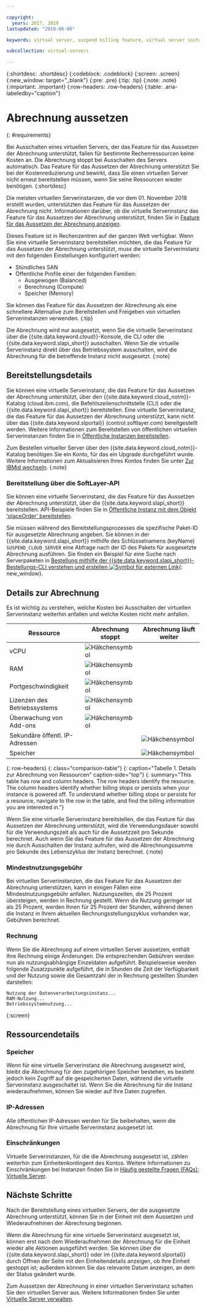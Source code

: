```yaml
---

copyright:
  years: 2017, 2019
lastupdated: "2019-06-06"

keywords: virtual server, suspend billing feature, virtual server instances, suspend billing

subcollection: virtual-servers

---
```


{:shortdesc: .shortdesc}
{:codeblock: .codeblock}
{:screen: .screen}
{:new_window: target="_blank"}
{:pre: .pre}
{:tip: .tip}
{:note: .note}
{:important: .important}
{:row-headers: .row-headers}
{:table: .aria-labeledby="caption"}

# Abrechnung aussetzen
{: #requirements}

Bei Ausschalten eines virtuellen Servers, der das Feature für das Aussetzen der Abrechnung unterstützt, fallen für bestimmte Rechenressourcen keine Kosten an. Die Abrechnung stoppt bei Ausschalten des Servers automatisch. Das Feature für das Aussetzen der Abrechnung unterstützt Sie bei der Kostenreduzierung und bewirkt, dass Sie einen virtuellen Server nicht erneut bereitstellen müssen, wenn Sie seine Ressourcen wieder benötigen.
{:shortdesc}

Die meisten virtuellen Serverinstanzen, die vor dem 01. November 2018 erstellt wurden, unterstützten das Feature für das Aussetzen der Abrechnung nicht. Informationen darüber, ob die virtuelle Serverinstanz das Feature für das Aussetzen der Abrechnung unterstützt, finden Sie in [Feature für das Aussetzen der Abrechnung anzeigen](/docs/vsi?topic=virtual-servers-viewing-suspend-billing-feature).

Dieses Feature ist in Rechenzentren auf der ganzen Welt verfügbar. Wenn Sie eine virtuelle Serverinstanz bereitstellen möchten, die das Feature für das Aussetzen der Abrechnung unterstützt, muss die virtuelle Serverinstanz mit den folgenden Einstellungen konfiguriert werden:

* Stündliches SAN
* Öffentliche Profile einer der folgenden Familien:
  * Ausgewogen (Balanced)
  * Berechnung (Compute)
  * Speicher (Memory)

Sie können das Feature für das Aussetzen der Abrechnung als eine schnellere Alternative zum Bereitstellen und Freigeben von virtuellen Serverinstanzen verwenden.
{:tip}

Die Abrechnung wird nur ausgesetzt, wenn Sie die virtuelle Serverinstanz über die {{site.data.keyword.cloud}}-Konsole, die CLI oder die {{site.data.keyword.slapi_short}} ausschalten. Wenn Sie die virtuelle Serverinstanz direkt über das Betriebssystem ausschalten, wird die Abrechnung für die betreffende Instanz nicht ausgesetzt.
{:note}

## Bereitstellungsdetails

Sie können eine virtuelle Serverinstanz, die das Feature für das Aussetzen der Abrechnung unterstützt, über den {{site.data.keyword.cloud_notm}}-Katalog (cloud.ibm.com), die Befehlszeilenschnittstelle (CLI) oder die {{site.data.keyword.slapi_short}} bereitstellen. Eine virtuelle Serverinstanz, die das Feature für das Aussetzen der Abrechnung unterstützt, kann nicht über das {{site.data.keyword.slportal}} (control.softlayer.com) bereitgestellt werden. Weitere Informationen zum Bereitstellen von öffentlichen virtuellen Serverinstanzen finden Sie in [Öffentliche Instanzen bereitstellen](/docs/vsi?topic=virtual-servers-ordering-vs-public#ordering-vs-public).

Zum Bestellen virtueller Server über den {{site.data.keyword.cloud_notm}}-Katalog benötigen Sie ein Konto, für das ein Upgrade durchgeführt wurde. Weitere Informationen zum Aktualisieren Ihres Kontos finden Sie unter [Zur IBMid wechseln](/docs/account?topic=account-unifyingaccounts#unifyingaccounts).
{:note}

### Bereitstellung über die SoftLayer-API
Sie können eine virtuelle Serverinstanz, die das Feature für das Aussetzen der Abrechnung unterstützt, über die {{site.data.keyword.slapi_short}} bereitstellen. API-Beispiele finden Sie in [Öffentliche Instanz mit dem Objekt 'placeOrder' bereitstellen](/docs/vsi?topic=virtual-servers-api-rest-public#provisioning-a-public-instance-using-place-order-object).

Sie müssen während des Bereitstellungsprozesses die spezifische Paket-ID für ausgesetzte Abrechnung angeben. Sie können in der {{site.data.keyword.slapi_short}} mithilfe des Schlüsselnamens (keyName) `SUSPEND_CLOUD_SERVER` eine Abfrage nach der ID des Pakets für ausgesetzte Abrechnung ausführen. Sie finden ein Beispiel für eine Suche nach Serverpaketen in [Bestellung mithilfe der {{site.data.keyword.slapi_short}}-Bestellungs-CLI verstehen und erstellen ![Symbol für externen Link](../icons/launch-glyph.svg "Symbol für externen Link")](https://softlayer.github.io/article/understanding-ordering/){: new_window}.

## Details zur Abrechnung

Es ist wichtig zu verstehen, welche Kosten bei Ausschalten der virtuellen Serverinstanz weiterhin anfallen und welche Kosten nicht mehr anfallen.

| Ressource                      | Abrechnung stoppt   | Abrechnung läuft weiter |
| ----------------------------- | ----------------- | ---------------- |
| vCPU                          | ![Häkchensymbol](../../icons/checkmark-icon.svg) |                  |
| RAM                           | ![Häkchensymbol](../../icons/checkmark-icon.svg) |                  |
| Portgeschwindigkeit                    | ![Häkchensymbol](../../icons/checkmark-icon.svg) |                  |
| Lizenzen des Betriebssystems     | ![Häkchensymbol](../../icons/checkmark-icon.svg) |                  |
| Überwachung von Add-ons          | ![Häkchensymbol](../../icons/checkmark-icon.svg) |                  |
| Sekundäre öffentl. IP-Adressen |                   | ![Häkchensymbol](../../icons/checkmark-icon.svg) |
| Speicher                       |                   | ![Häkchensymbol](../../icons/checkmark-icon.svg) |
{: row-headers}
{: class="comparison-table"}
{: caption="Tabelle 1. Details zur Abrechnung von Ressourcen" caption-side="top"}
{: summary="This table has row and column headers. The row headers identify the resource. The column headers identify whether billing stops or persists when your instance is powered off. To understand whether billing stops or persists for a resource, navigate to the row in the table, and find the billing information you are interested in."}  

Wenn Sie eine virtuelle Serverinstanz bereitstellen, die das Feature für das Aussetzen der Abrechnung unterstützt, wird die Verwendungsdauer sowohl für die Verwendungszeit als auch für die Aussetzzeit pro Sekunde berechnet. Auch wenn Sie das Feature für das Aussetzen der Abrechnung nie durch Ausschalten der Instanz aufrufen, wird die Abrechnungssumme pro Sekunde des Lebenszyklus der Instanz berechnet.
{:note}

### Mindestnutzungsgebühr
Bei virtuellen Serverinstanzen, die das Feature für das Aussetzen der Abrechnung unterstützen, kann in einigen Fällen eine Mindestnutzungsgebühr anfallen. Nutzungszeiten, die 25 Prozent übersteigen, werden in Rechnung gestellt. Wenn die Nutzung geringer ist als 25 Prozent, werden Ihnen für 25 Prozent der Stunden, während denen die Instanz in Ihrem aktuellen Rechnungsstellungszyklus vorhanden war, Gebühren berechnet.

### Rechnung
Wenn Sie die Abrechnung auf einem virtuellen Server aussetzen, enthält Ihre Rechnung einige Änderungen. Die entsprechenden Gebühren werden nun als nutzungsabhängige Einzeldaten aufgeführt. Beispielsweise werden folgende Zusatzpunkte aufgeführt, die in Stunden die Zeit der Verfügbarkeit und der Nutzung sowie die Gesamtzahl der in Rechnung gestellten Stunden darstellen:

```
Nutzung der Datenverarbeitungsinstanz...
RAM-Nutzung...
Betriebssystemnutzung...
```
{:screen}

## Ressourcendetails

### Speicher

Wenn für eine virtuelle Serverinstanz die Abrechnung ausgesetzt wird, bleibt die Abrechnung für den zugehörigen Speicher bestehen, es besteht jedoch kein Zugriff auf die gespeicherten Daten, während die virtuelle Serverinstanz ausgeschaltet ist. Wenn Sie die Abrechnung für die Instanz wiederaufnehmen, können Sie wieder auf Ihre Daten zugreifen.

### IP-Adressen

Alle öffentlichen IP-Adressen werden für Sie beibehalten, wenn die Abrechnung für Ihre virtuelle Serverinstanz ausgesetzt ist.

### Einschränkungen

Virtuelle Serverinstanzen, für die die Abrechnung ausgesetzt ist, zählen weiterhin zum Einheitenkontingent des Kontos. Weitere Informationen zu Einschränkungen bei Instanzen finden Sie in [Häufig gestellte Fragen (FAQs): Virtuelle Server](/docs/vsi?topic=virtual-servers-faqs-virtual-servers#concurrent).

## Nächste Schritte
Nach der Bereitstellung eines virtuellen Servers, der die ausgesetzte Abrechnung unterstützt, können Sie in der Einheit mit dem Aussetzen und Wiederaufnehmen der Abrechnung beginnen.

Wenn die Abrechnung für eine virtuelle Serverinstanz ausgesetzt ist, können erst nach dem Wiederaufnehmen der Abrechnung für die Einheit wieder alle Aktionen ausgeführt werden. Sie können über die {{site.data.keyword.slapi_short}} oder im {{site.data.keyword.slportal}} durch Öffnen der Seite mit den Einheitendetails anzeigen, ob Ihre Einheit gestoppt ist; außerdem können Sie das relevante Datum anzeigen, an dem der Status geändert wurde.

Zum Aussetzen der Abrechnung in einer virtuellen Serverinstanz schalten Sie den virtuellen Server aus. Weitere Informationen finden Sie unter [Virtuelle Server verwalten](/docs/vsi?topic=virtual-servers-managing-virtual-servers).
